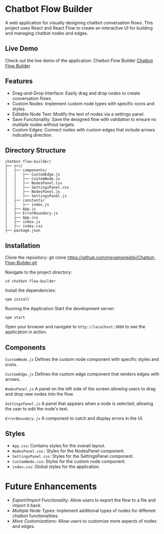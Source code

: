 # Chatbot Flow Builder

A web application for visually designing chatbot conversation flows. This project uses React and React Flow to create an interactive UI for building and managing chatbot nodes and edges.

## Live Demo
Check out the live demo of the application: Chatbot Flow Builder [Chatbot Flow Builder](https://chatbots-flow-builder.vercel.app/)

## Features
- Drag-and-Drop Interface: Easily drag and drop nodes to create conversation flows.
- Custom Nodes: Implement custom node types with specific icons and styles.
- Editable Node Text: Modify the text of nodes via a settings panel.
- Save Functionality: Save the designed flow with validation to ensure no multiple nodes without targets.
- Custom Edges: Connect nodes with custom edges that include arrows indicating direction.

## Directory Structure
```
chatbot-flow-builder/
├── src/
│   ├── components/
│   │   ├── CustomEdge.js
│   │   ├── CustomNode.js
│   │   ├── NodesPanel.css
│   │   ├── SettingsPanel.css
│   │   ├── NodesPanel.js
│   │   ├── SettingsPanel.js
│   ├── constants/
│   │   ├── index.js
│   ├── App.js
│   ├── ErrorBoundary.js
│   ├── App.css
│   ├── index.js
│   ├── index.css
├── package.json
```

## Installation
Clone the repository:
git clone [ https://github.com/mevamsireddy/Chatbot-Flow-Builder.git ](GitHub)

Navigate to the project directory:

`cd chatbot-flow-builder`

Install the dependencies:

`npm install`

Running the Application
Start the development server:

`npm start`

Open your browser and navigate to `http://localhost:3000` to see the application in action.

## Components

*`CustomNode.js`*
Defines the custom node component with specific styles and icons.

*`CustomEdge.js`*
Defines the custom edge component that renders edges with arrows.

*`NodesPanel.js`*
A panel on the left side of the screen allowing users to drag and drop new nodes into the flow.

*`SettingsPanel.js`*
A panel that appears when a node is selected, allowing the user to edit the node's text.

*`ErrorBoundary.js`*
A component to catch and display errors in the UI.

## Styles

- `App.css`: Contains styles for the overall layout.
- `NodesPanel.css:` Styles for the NodesPanel component.
- `SettingsPanel.css`: Styles for the SettingsPanel component.
- `CustomNode.css`: Styles for the custom node component.
- `index.css`: Global styles for the application.

# Future Enhancements

- *Export/Import Functionality:* Allow users to export the flow to a file and import it back.
- *Multiple Node Types:* Implement additional types of nodes for different chatbot functionalities.
- *More Customizations:* Allow users to customize more aspects of nodes and edges.